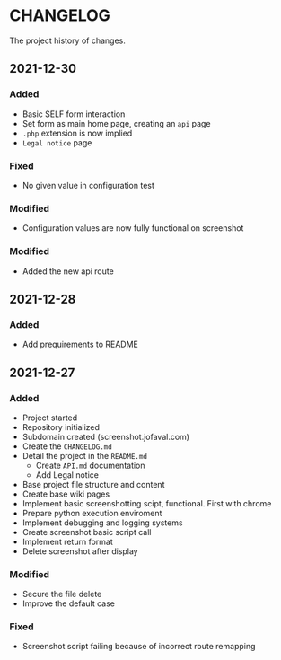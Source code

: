 # CHANGELOG #
The project history of changes.

## 2021-12-30
### Added
- Basic SELF form interaction
- Set form as main home page, creating an `api` page
- `.php` extension is now implied
- `Legal notice` page

### Fixed
- No given value in configuration test

### Modified
- Configuration values are now fully functional on screenshot

### Modified
- Added the new api route

## 2021-12-28
### Added
- Add prequirements to README

## 2021-12-27
### Added
- Project started
- Repository initialized
- Subdomain created (screenshot.jofaval.com)
- Create the `CHANGELOG.md`
- Detail the project in the `README.md`
  - Create `API.md` documentation
  - Add Legal notice
- Base project file structure and content
- Create base wiki pages
- Implement basic screenshotting scipt, functional. First with chrome
- Prepare python execution enviroment
- Implement debugging and logging systems
- Create screenshot basic script call
- Implement return format
- Delete screenshot after display

### Modified
- Secure the file delete
- Improve the default case

### Fixed
- Screenshot script failing because of incorrect route remapping